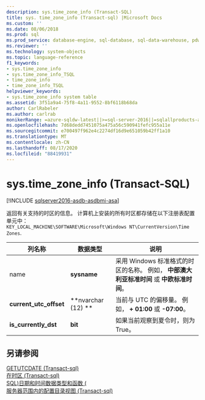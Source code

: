 ```yaml
---
description: sys.time_zone_info (Transact-SQL)
title: sys. time_zone_info (Transact-sql) |Microsoft Docs
ms.custom: ''
ms.date: 08/06/2018
ms.prod: sql
ms.prod_service: database-engine, sql-database, sql-data-warehouse, pdw
ms.reviewer: ''
ms.technology: system-objects
ms.topic: language-reference
f1_keywords:
- sys.time_zone_info
- sys.time_zone_info_TSQL
- time_zone_info
- time_zone_info_TSQL
helpviewer_keywords:
- sys.time_zone_info system table
ms.assetid: 3f51a9a4-75f8-4a11-9552-8bf6118b68da
author: CarlRabeler
ms.author: carlrab
monikerRange: =azure-sqldw-latest||>=sql-server-2016||=sqlallproducts-allversions||>=sql-server-linux-2017||=azuresqldb-mi-current
ms.openlocfilehash: 7d68dedd7451075a475a56c590941fefc955a11e
ms.sourcegitcommit: e700497f962e4c2274df16d9e651059b42ff1a10
ms.translationtype: MT
ms.contentlocale: zh-CN
ms.lasthandoff: 08/17/2020
ms.locfileid: "88419931"
---
```

# <a name="systime_zone_info-transact-sql"></a>sys.time_zone_info (Transact-SQL)
[!INCLUDE [sqlserver2016-asdb-asdbmi-asa](../../includes/applies-to-version/sqlserver2016-asdb-asdbmi-asa.md)]

  返回有关支持的时区的信息。 计算机上安装的所有时区都存储在以下注册表配置单元中：  
`KEY_LOCAL_MACHINE\SOFTWARE\Microsoft\Windows NT\CurrentVersion\Time Zones`.  
  
|列名称|数据类型|说明|  
|-----------------|---------------|-----------------|  
|name|**sysname**|采用 Windows 标准格式的时区的名称。 例如， **中部澳大利亚标准时间** 或 **中欧标准时间**。|  
|**current_utc_offset**|**nvarchar (12) **|当前与 UTC 的偏移量。 例如， **+ 01:00** 或 **-07:00**。|  
|**is_currently_dst**|**bit**|如果当前观察到夏令时，则为 True。|  
  
## <a name="see-also"></a>另请参阅  
 [GETUTCDATE &#40;Transact-sql&#41;](../../t-sql/functions/getutcdate-transact-sql.md)   
 [在时区 &#40;Transact-sql&#41;](../../t-sql/queries/at-time-zone-transact-sql.md)   
 [SQL&#41;日期和时间数据类型和函数 &#40;](../../t-sql/functions/date-and-time-data-types-and-functions-transact-sql.md)   
 [服务器范围内的配置目录视图 &#40;Transact-sql&#41;](../../relational-databases/system-catalog-views/server-wide-configuration-catalog-views-transact-sql.md)  
